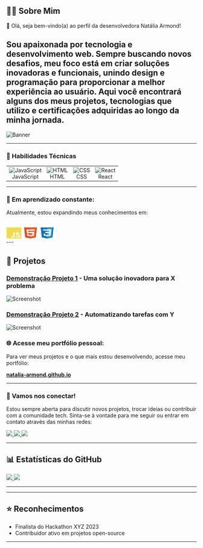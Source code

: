 <!-- 
    Início do README: Personalização para um tom mais profissional e convidativo.
-->
## 🧑‍💻 Sobre Mim
👋 Olá, seja bem-vindo(a) ao perfil da desenvolvedora Natália Armond!

Sou apaixonada por tecnologia e desenvolvimento web. Sempre buscando novos desafios, meu foco está em criar soluções inovadoras e funcionais, unindo design e programação para proporcionar a melhor experiência ao usuário. Aqui você encontrará alguns dos meus projetos, tecnologias que utilizo e certificações adquiridas ao longo da minha jornada.
---
![Banner](https://github.com/Natalia-Armond/Natalia-Armond/blob/main/Desenvolvedora%20Full%20Stack.png?raw=true)

---

<!-- Seção dedicada às ferramentas e tecnologias que você domina -->
### 🚀 Habilidades Técnicas

<!-- Tabela para exibir as ferramentas de maneira organizada e visualmente atrativa -->
<table>
  <tr>
    <td align="center">
      <img src="https://img.shields.io/badge/-JavaScript-F7DF1E?style=flat&logo=javascript&logoColor=black" alt="JavaScript"/><br>JavaScript
    </td>
    <td align="center">
      <img src="https://img.shields.io/badge/-HTML-E34F26?style=flat&logo=html5&logoColor=white" alt="HTML"/><br>HTML
    </td>
    <td align="center">
      <img src="https://img.shields.io/badge/-CSS-1572B6?style=flat&logo=css3&logoColor=white" alt="CSS"/><br>CSS
    </td>
    <td align="center">
      <img src="https://img.shields.io/badge/-React-61DAFB?style=flat&logo=react&logoColor=black" alt="React"/><br>React
    </td>
    <!--<td align="center">
      <img src="https://img.shields.io/badge/-Node.js-339933?style=flat&logo=node.js&logoColor=white" alt="Node.js"/><br>Node.js
    </td> -->
  </tr>
</table>

---
<!-- Seção que mostra as novas habilidades que você está aprendendo -->
### 🚀 Em aprendizado constante:

Atualmente, estou expandindo meus conhecimentos em:

<div style="display: inline_block"><br>
  <img align="center" alt="Js" height="30" width="40" src="https://raw.githubusercontent.com/devicons/devicon/master/icons/javascript/javascript-plain.svg">
  <img align="center" alt="HTML" height="30" width="40" src="https://raw.githubusercontent.com/devicons/devicon/master/icons/html5/html5-original.svg">
  <img align="center" alt="CSS" height="30" width="40" src="https://raw.githubusercontent.com/devicons/devicon/master/icons/css3/css3-original.svg">
</div>
<!--incluir o nodejs php e aws-->
---

<!--
Seção que destaca suas certificações de forma clara 
### 🏆 Certificados:

<table>
  <tr>
    <td align="center">
      <img src="https://img.shields.io/badge/-Certificação%20JavaScript-F7DF1E?style=flat&logo=javascript&logoColor=black" alt="Certificação JavaScript"/><br>JavaScript
    </td>
    <td align="center">
      <img src="https://img.shields.io/badge/-Certificação%20HTML-E34F26?style=flat&logo=html5&logoColor=white" alt="Certificação HTML"/><br>HTML
    </td>
    <td align="center">
      <img src="https://img.shields.io/badge/-Certificação%20CSS-1572B6?style=flat&logo=css3&logoColor=white" alt="Certificação CSS"/><br>CSS
    </td>
  </tr>
</table>

---
-->

## 💼 Projetos

### [ Demonstração Projeto 1](link-para-repo) - Uma solução inovadora para X problema
![Screenshot](link-para-screenshot.png)

### [Demonstração Projeto 2](link-para-repo) - Automatizando tarefas com Y
![Screenshot](link-para-screenshot.png)



<!-- Seção para promover o seu portfólio de forma mais destacada -->
### 🌐 Acesse meu portfólio pessoal:

Para ver meus projetos e o que mais estou desenvolvendo, acesse meu portfólio:

<a href="https://natalia-armond.github.io/" target="_blank">**natalia-armond.github.io**</a>

---

<!-- Seção para promover suas redes sociais de forma visualmente atraente -->

### 🌟 Vamos nos conectar!

Estou sempre aberta para discutir novos projetos, trocar ideias ou contribuir com a comunidade tech. Sinta-se à vontade para me seguir ou entrar em contato através das minhas redes:

<div>
  <a href="https://discord.com/channels/@nataliaarmond" target="_blank">
    <img src="https://img.shields.io/badge/Discord-7289DA?style=for-the-badge&logo=discord&logoColor=white" target="_blank">
  </a>
  <a href="mailto:taya.armond@gmail.com" target="_blank">
    <img src="https://img.shields.io/badge/-Gmail-%23333?style=for-the-badge&logo=gmail&logoColor=white" target="_blank">
  </a>
  <a href="https://www.linkedin.com/in/nat%C3%A1lia-armond/" target="_blank">
    <img src="https://img.shields.io/badge/-LinkedIn-%230077B5?style=for-the-badge&logo=linkedin&logoColor=white" target="_blank">
  </a>
</div>

---

## 📊 Estatísticas do GitHub  
<div>
    <!--  Seção status geral do GitHub, mostrando commits privados e o layout compacto das linguagens mais utilizadas -->
    <a href="https://github.com/BreadcrumbsNatalia-Armond">
      <img height="180em" src="https://github-readme-stats.vercel.app/api?username=Natalia-Armond&show_icons=true&theme=tokyonight&include_all_commits=true&count_private=true"/>
      <img height="180em" src="https://github-readme-stats.vercel.app/api/top-langs/?username=Natalia-Armond&layout=compact&langs_count=6&theme=tokyonight"/>
    </a>
  </div>
  
  ---
<!-- Exibindo novamente o status do GitHub para complementar a personalização 
![GitHub stats](https://github-readme-stats.vercel.app/api?username=Natalia-Armond&show_icons=true&theme=tokyonight)
![Top Langs](https://github-readme-stats.vercel.app/api/top-langs/?username=Natalia-Armond&layout=compact&langs_count=6&theme=tokyonight)-->

---

## ⭐️ Reconhecimentos  
- Finalista do Hackathon XYZ 2023  
- Contribuidor ativo em projetos open-source

---

 
